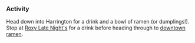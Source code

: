 ### Activity
Head down into Harrington for a drink and a bowl of ramen (or dumplings!). Stop at [Roxy Late Night's](https://www.google.com/url?sa=t&source=web&rct=j&opi=89978449&url=https://roxylatenight.com/&ved=2ahUKEwjy_eaug9uIAxX5S_EDHZNWIKMQFnoECEMQAQ&usg=AOvVaw2gBlenfMa8i2-kmRGqFu3j) for a drink before heading through to [downtown ramen](https://www.google.com/url?sa=t&source=web&rct=j&opi=89978449&url=https://www.eatout.co.za/venue/downtown-ramen/&ved=2ahUKEwjLjoK6g9uIAxWyX_EDHSKBB5sQFnoECEgQAQ&usg=AOvVaw3YZXSl6u9qGc2ig0Xyx6xm).
